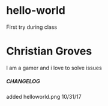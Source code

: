 # hello-world
First try during class
<h1> Christian Groves</h1>
I am a gamer and i love to solve issues 

##### CHANGELOG
added helloworld.png 10/31/17
